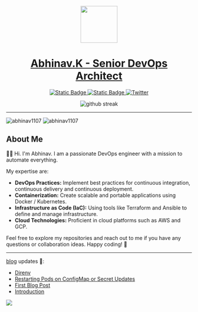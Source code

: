 <p align="center">
    <a href="https://abhinav.ltd">
        <picture>
            <source media="(prefers-color-scheme: dark)" srcset="https://abhinav.ltd/img/logo-black-transparent.webp">
            <img src="https://abhinav.ltd/img/logo-black-transparent.webp" height="100">
        </picture>
    <h1 align="center">Abhinav.K - Senior DevOps Architect</h1>
    </a>
</p>

<p align="center">
    <a href="https://abhinav.ltd">
        <img alt="Static Badge" src="https://img.shields.io/badge/-blog-blue?style=for-the-badge&logo=firefox&logoColor=%23fff&color=%23334460">
    </a>
    <a href="https://www.linkedin.com/in/abhinav1107/">
        <img alt="Static Badge" src="https://img.shields.io/badge/-%40abhinav1107-blue?style=for-the-badge&logo=linkedin&color=%231866be">
    </a>
    <a href="https://twitter.com/abhinav1107">
        <img alt="Twitter" src="https://img.shields.io/badge/-%40abhinav1107-blue?style=for-the-badge&logo=x&color=%2315161e">
    </a>
</p>

<p align="center"> 
    <img alt="github streak" src="https://github-readme-stats.vercel.app/api?username=abhinav1107&show_icons=true&theme=transparent&include_all_commits=true">
</p>

***

<p> <img src="https://komarev.com/ghpvc/?username=abhinav1107&label=Profile%20views&color=0e75b6&style=flat" alt="abhinav1107" /> <img src="https://github.com/abhinav1107/abhinav1107/actions/workflows/recent.yml/badge.svg" alt="abhinav1107" /> </p>

## About Me
👋🏻 Hi. I'm Abhinav. I am a passionate DevOps engineer with a mission to automate everything.

My expertise are:
- **DevOps Practices:** Implement best practices for continuous integration, continuous delivery and continuous deployment.
- **Containerization:** Create scalable and portable applications using Docker / Kubernetes.
- **Infrastructure as Code (IaC):** Using tools like Terraform and Ansible to define and manage infrastructure.
- **Cloud Technologies:** Proficient in cloud platforms such as AWS and GCP.

Feel free to explore my repositories and reach out to me if you have any questions or collaboration ideas. Happy coding! 🚀

***

[blog](https://abhinav.ltd) updates 🔔:

<!-- BLOG-POST-LIST:START -->
- [Direnv](https://abhinav.ltd/posts/direnv/direnv/)
- [Restarting Pods on ConfigMap or Secret Updates](https://abhinav.ltd/posts/reloader/)
- [First Blog Post](https://abhinav.ltd/posts/hello/)
- [Introduction](https://abhinav.ltd/about/)
<!-- BLOG-POST-LIST:END -->


![](https://hit.yhype.me/github/profile?user_id=5916297)
